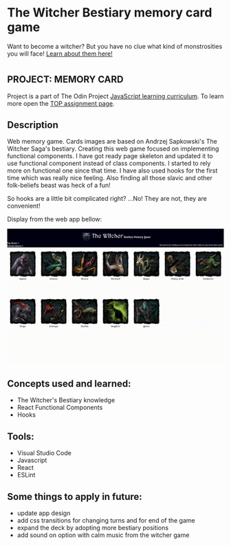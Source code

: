 # The Witcher Bestiary memory card game

Want to become a witcher? But you have no clue what kind of monstrosities you will face! [Learn about them here!](https://wblachut.github.io/react-project-memory/)
#
## PROJECT: MEMORY CARD

Project is a part of The Odin Project [JavaScript learning curriculum](https://www.theodinproject.com/courses/javascript). To learn more open the [TOP assignment page](https://www.theodinproject.com/courses/javascript/lessons/memory-card).

## Description

Web memory game. Cards images are based on Andrzej Sapkowski's The Witcher Saga's bestiary. Creating this web game focused on implementing functional components. I have got ready page skeleton and updated it to use functional component instead of class components. I started to rely more on functional one since that time. I have also used hooks for the first time which was really nice feeling. Also finding all those slavic and other folk-beliefs beast was heck of a fun!

So hooks are a little bit complicated right? ...No! They are not, they are convenient!

Display from the web app bellow:

![](/public/images/memo_gif.gif)

## Concepts used and learned:

- The Witcher's Bestiary knowledge
- React Functional Components
- Hooks

## Tools:

- Visual Studio Code
- Javascript
- React
- ESLint

## Some things to apply in future:

- update app design
- add css transitions for changing turns and for end of the game
- expand the deck by adopting more bestiary positions
- add sound on option with calm music from the witcher game
